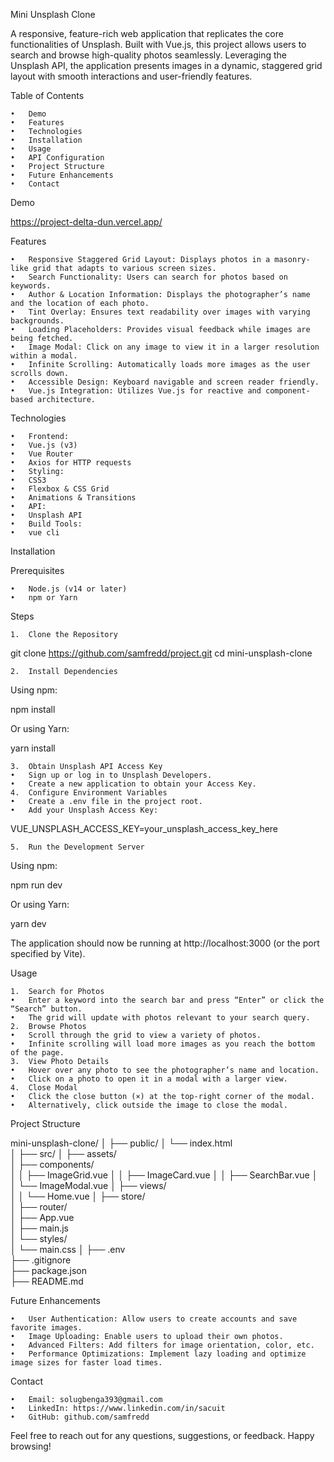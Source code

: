 Mini Unsplash Clone

A responsive, feature-rich web application that replicates the core functionalities of Unsplash. Built with Vue.js, this project allows users to search and browse high-quality photos seamlessly. Leveraging the Unsplash API, the application presents images in a dynamic, staggered grid layout with smooth interactions and user-friendly features.

Table of Contents

	•	Demo
	•	Features
	•	Technologies
	•	Installation
	•	Usage
	•	API Configuration
	•	Project Structure
	•	Future Enhancements
	•	Contact

Demo

https://project-delta-dun.vercel.app/

Features

	•	Responsive Staggered Grid Layout: Displays photos in a masonry-like grid that adapts to various screen sizes.
	•	Search Functionality: Users can search for photos based on keywords.
	•	Author & Location Information: Displays the photographer’s name and the location of each photo.
	•	Tint Overlay: Ensures text readability over images with varying backgrounds.
	•	Loading Placeholders: Provides visual feedback while images are being fetched.
	•	Image Modal: Click on any image to view it in a larger resolution within a modal.
	•	Infinite Scrolling: Automatically loads more images as the user scrolls down.
	•	Accessible Design: Keyboard navigable and screen reader friendly.
	•	Vue.js Integration: Utilizes Vue.js for reactive and component-based architecture.

Technologies

	•	Frontend:
	•	Vue.js (v3)
	•	Vue Router
	•	Axios for HTTP requests
	•	Styling:
	•	CSS3
	•	Flexbox & CSS Grid
	•	Animations & Transitions
	•	API:
	•	Unsplash API
	•	Build Tools:
	•	vue cli

Installation

Prerequisites

	•	Node.js (v14 or later)
	•	npm or Yarn

Steps

	1.	Clone the Repository

git clone https://github.com/samfredd/project.git
cd mini-unsplash-clone


	2.	Install Dependencies
Using npm:

npm install

Or using Yarn:

yarn install


	3.	Obtain Unsplash API Access Key
	•	Sign up or log in to Unsplash Developers.
	•	Create a new application to obtain your Access Key.
	4.	Configure Environment Variables
	•	Create a .env file in the project root.
	•	Add your Unsplash Access Key:

VUE_UNSPLASH_ACCESS_KEY=your_unsplash_access_key_here


	5.	Run the Development Server
Using npm:

npm run dev

Or using Yarn:

yarn dev

The application should now be running at http://localhost:3000 (or the port specified by Vite).

Usage

	1.	Search for Photos
	•	Enter a keyword into the search bar and press “Enter” or click the “Search” button.
	•	The grid will update with photos relevant to your search query.
	2.	Browse Photos
	•	Scroll through the grid to view a variety of photos.
	•	Infinite scrolling will load more images as you reach the bottom of the page.
	3.	View Photo Details
	•	Hover over any photo to see the photographer’s name and location.
	•	Click on a photo to open it in a modal with a larger view.
	4.	Close Modal
	•	Click the close button (×) at the top-right corner of the modal.
	•	Alternatively, click outside the image to close the modal.


Project Structure

mini-unsplash-clone/
│
├── public/
│   └── index.html          
│
├── src/
│   ├── assets/           
│   ├── components/         
│   │   ├── ImageGrid.vue
│   │   ├── ImageCard.vue
│   │   ├── SearchBar.vue
│   │   └── ImageModal.vue
│   ├── views/              
│   │   └── Home.vue
│   ├── store/              
│   ├── router/             
│   ├── App.vue             
│   ├── main.js             
│   └── styles/             
│       └── main.css
│
├── .env                    
├── .gitignore             
├── package.json          
├── README.md            


Future Enhancements

	•	User Authentication: Allow users to create accounts and save favorite images.
	•	Image Uploading: Enable users to upload their own photos.
	•	Advanced Filters: Add filters for image orientation, color, etc.
	•	Performance Optimizations: Implement lazy loading and optimize image sizes for faster load times.

Contact

	•	Email: solugbenga393@gmail.com
	•	LinkedIn: https://www.linkedin.com/in/sacuit
	•	GitHub: github.com/samfredd

Feel free to reach out for any questions, suggestions, or feedback. Happy browsing!